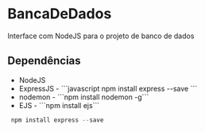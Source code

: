 # BancaDeDados
 Interface com NodeJS para o projeto de banco de dados
 
 ## Dependências
 
 <ul>
 <li>NodeJS</li>
 <li>ExpressJS - ```javascript
  npm install express --save
  ```</li>
 <li>nodemon - ```npm install nodemon -g```</li>
 <li>EJS - ```npm install ejs```</li>
 </ul>
 
 ```js
  npm install express --save
  ```

